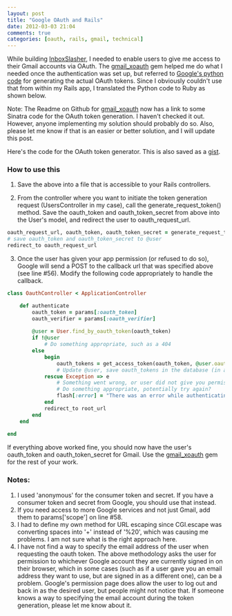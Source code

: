 ```yaml
---
layout: post
title: "Google OAuth and Rails"
date: 2012-03-03 21:04
comments: true
categories: [oauth, rails, gmail, technical]
---
```


While building [InboxSlasher](http://www.inboxslasher.com), I needed to enable users to give me access to their Gmail accounts via OAuth. The [gmail_xoauth](http://github.com/nfo/gmail_xoauth) gem helped me do what I needed once the authentication was set up, but referred to [Google's python code](http://code.google.com/p/google-mail-xoauth-tools/wiki/XoauthDotPyRunThrough) for generating the actual OAuth tokens. Since I obviously couldn't use that from within my Rails app, I translated the Python code to Ruby as shown below.

Note: The Readme on Github for [gmail_xoauth](http://github.com/nfo/gmail_xoauth) now has a link to some Sinatra code for the OAuth token generation. I haven't checked it out. However, anyone implementing my solution should probably do so. Also, please let me know if that is an easier or better solution, and I will update this post.

Here's the code for the OAuth token generator. This is also saved as a [gist](https://gist.github.com/1970639).
<script src="https://gist.github.com/1970639.js?file=ruby_oauth_token_generator.rb"></script>

### How to use this
1) Save the above into a file that is accessible to your Rails controllers.


2) From the controller where you want to initiate the token generation request (UsersController in my case), call the generate_request_token() method. Save the oauth_token and oauth_token_secret from above into the User's model, and redirect the user to oauth_request_url.
``` ruby
oauth_request_url, oauth_token, oauth_token_secret = generate_request_token()
# save oauth_token and oauth_token_secret to @user
redirect_to oauth_request_url
```
3) Once the user has given your app permission (or refused to do so), Google will send a POST to the callback url that was specified above (see line #56). Modify the following code appropriately to handle the callback.
``` ruby
class OauthController < ApplicationController

	def authenticate
		oauth_token = params[:oauth_token]
		oauth_verifier = params[:oauth_verifier]
		
		@user = User.find_by_oauth_token(oauth_token)
		if !@user
			# Do something appropriate, such as a 404
		else
			begin
				oauth_tokens = get_access_token(oauth_token, @user.oauth_token_secret, oauth_verifier)
				# Update @user, save oauth_tokens in the database (in a secure way)
			rescue Exception => e
				# Something went wrong, or user did not give you permissions on Gmail
				# Do something appropriate, potentially try again?
				flash[:error] = "There was an error while authenticating with Gmail. Please try again."
			end			
			redirect_to root_url
		end
	end
	  
end
```

If everything above worked fine, you should now have the user's oauth_token and oauth_token_secret for Gmail. Use the [gmail_xoauth](http://github.com/nfo/gmail_xoauth) gem for the rest of your work.

### Notes:
1. I used 'anonymous' for the consumer token and secret. If you have a consumer token and secret from Google, you should use that instead.
2. If you need access to more Google services and not just Gmail, add them to params['scope'] on line #58.
3. I had to define my own method for URL escaping since CGI.escape was converting spaces into '+' instead of '%20', which was causing me problems. I am not sure what is the right approach here.
4. I have not find a way to specify the email address of the user when requesting the oauth token. The above methodology asks the user for permission to whichever Google account they are currently signed in on their browser, which in some cases (such as if a user gave you an email address they want to use, but are signed in as a different one), can be a problem. Google's permission page does allow the user to log out and back in as the desired user, but people might not notice that. If someone knows a way to specifying the email account during the token generation, please let me know about it.

